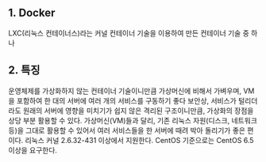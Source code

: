 1.&nbsp;Docker
---------
LXC(리눅스 컨테이너스)라는 커널 컨테이너 기술을 이용하여 만든 컨테이너 기술 중 하나


2.&nbsp;특징
------------
운영체제를 가상화하지 않는 컨테이너 기술이니만큼 가상머신에 비해서 가벼우며, VM을 포함하여 한 대의 서버에 여러 개의 서비스를 구동하기 좋다
보안상, 서비스가 털리더라도 원래의 서버에 영향을 미치기가 쉽지 않은 격리된 구조이니만큼, 가상화의 장점을 상당 부분 활용할 수 있다.
가상머신(VM)들과 달리, 기존 리눅스 자원(디스크, 네트워크 등)을 그대로 활용할 수 있어서 여러 서비스들을 한 서버에 때려 박아 돌리기가 좋은 편이다.
리눅스 커널 2.6.32-431 이상에서 지원한다. CentOS 기준으로는 CentOS 6.5 이상을 요구한다.


